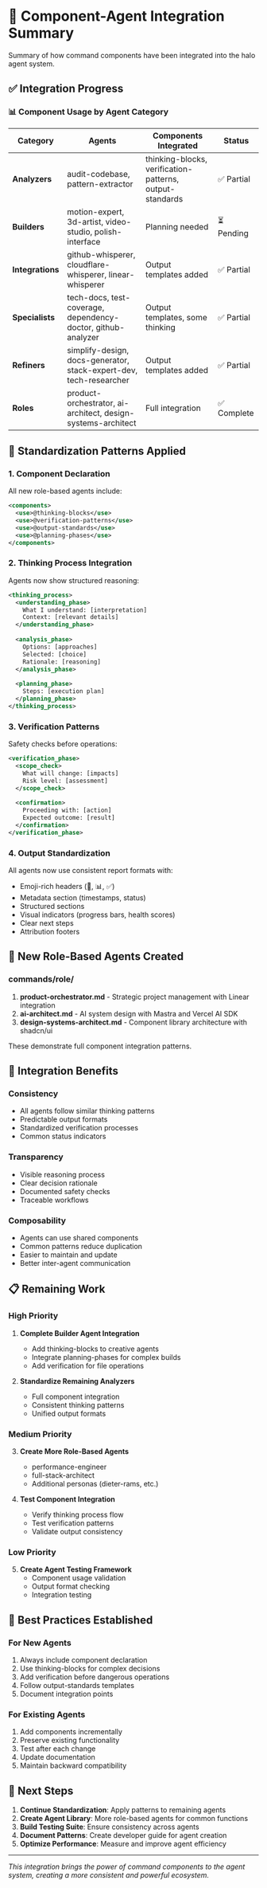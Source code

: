 # 🎯 Component-Agent Integration Summary

Summary of how command components have been integrated into the halo agent system.

## ✅ Integration Progress

### 📊 Component Usage by Agent Category

| Category | Agents | Components Integrated | Status |
|----------|--------|--------------------|---------|
| **Analyzers** | audit-codebase, pattern-extractor | thinking-blocks, verification-patterns, output-standards | ✅ Partial |
| **Builders** | motion-expert, 3d-artist, video-studio, polish-interface | Planning needed | ⏳ Pending |
| **Integrations** | github-whisperer, cloudflare-whisperer, linear-whisperer | Output templates added | ✅ Partial |
| **Specialists** | tech-docs, test-coverage, dependency-doctor, github-analyzer | Output templates, some thinking | ✅ Partial |
| **Refiners** | simplify-design, docs-generator, stack-expert-dev, tech-researcher | Output templates added | ✅ Partial |
| **Roles** | product-orchestrator, ai-architect, design-systems-architect | Full integration | ✅ Complete |

## 🔧 Standardization Patterns Applied

### 1. Component Declaration
All new role-based agents include:
```xml
<components>
  <use>@thinking-blocks</use>
  <use>@verification-patterns</use>
  <use>@output-standards</use>
  <use>@planning-phases</use>
</components>
```

### 2. Thinking Process Integration
Agents now show structured reasoning:
```xml
<thinking_process>
  <understanding_phase>
    What I understand: [interpretation]
    Context: [relevant details]
  </understanding_phase>
  
  <analysis_phase>
    Options: [approaches]
    Selected: [choice]
    Rationale: [reasoning]
  </analysis_phase>
  
  <planning_phase>
    Steps: [execution plan]
  </planning_phase>
</thinking_process>
```

### 3. Verification Patterns
Safety checks before operations:
```xml
<verification_phase>
  <scope_check>
    What will change: [impacts]
    Risk level: [assessment]
  </scope_check>
  
  <confirmation>
    Proceeding with: [action]
    Expected outcome: [result]
  </confirmation>
</verification_phase>
```

### 4. Output Standardization
All agents now use consistent report formats with:
- Emoji-rich headers (🎯, 📊, ✅)
- Metadata section (timestamps, status)
- Structured sections
- Visual indicators (progress bars, health scores)
- Clear next steps
- Attribution footers

## 📁 New Role-Based Agents Created

### commands/role/
1. **product-orchestrator.md** - Strategic project management with Linear integration
2. **ai-architect.md** - AI system design with Mastra and Vercel AI SDK
3. **design-systems-architect.md** - Component library architecture with shadcn/ui

These demonstrate full component integration patterns.

## 🔄 Integration Benefits

### Consistency
- All agents follow similar thinking patterns
- Predictable output formats
- Standardized verification processes
- Common status indicators

### Transparency
- Visible reasoning process
- Clear decision rationale
- Documented safety checks
- Traceable workflows

### Composability
- Agents can use shared components
- Common patterns reduce duplication
- Easier to maintain and update
- Better inter-agent communication

## 📋 Remaining Work

### High Priority
1. **Complete Builder Agent Integration**
   - Add thinking-blocks to creative agents
   - Integrate planning-phases for complex builds
   - Add verification for file operations

2. **Standardize Remaining Analyzers**
   - Full component integration
   - Consistent thinking patterns
   - Unified output formats

### Medium Priority
3. **Create More Role-Based Agents**
   - performance-engineer
   - full-stack-architect
   - Additional personas (dieter-rams, etc.)

4. **Test Component Integration**
   - Verify thinking process flow
   - Test verification patterns
   - Validate output consistency

### Low Priority
5. **Create Agent Testing Framework**
   - Component usage validation
   - Output format checking
   - Integration testing

## 🎨 Best Practices Established

### For New Agents
1. Always include component declaration
2. Use thinking-blocks for complex decisions
3. Add verification before dangerous operations
4. Follow output-standards templates
5. Document integration points

### For Existing Agents
1. Add components incrementally
2. Preserve existing functionality
3. Test after each change
4. Update documentation
5. Maintain backward compatibility

## 🚀 Next Steps

1. **Continue Standardization**: Apply patterns to remaining agents
2. **Create Agent Library**: More role-based agents for common functions
3. **Build Testing Suite**: Ensure consistency across agents
4. **Document Patterns**: Create developer guide for agent creation
5. **Optimize Performance**: Measure and improve agent efficiency

---

*This integration brings the power of command components to the agent system, creating a more consistent and powerful ecosystem.*